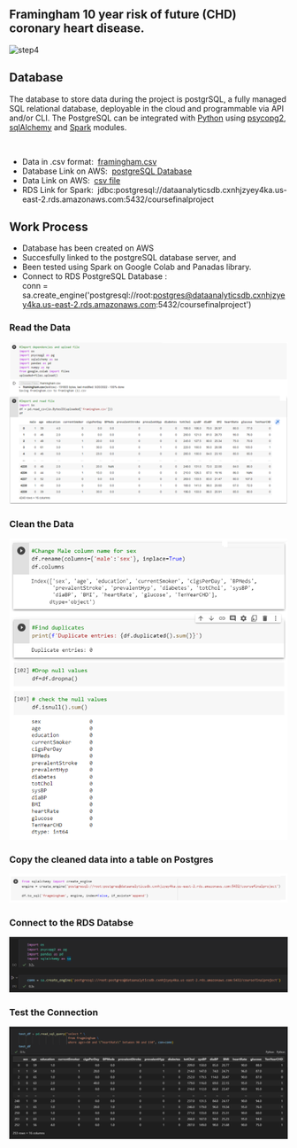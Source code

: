 ## Framingham 10 year risk of future (CHD) coronary heart disease.

![step4](https://drive.google.com/file/d/1asR8LwIonZUbuX5_Aasr9aCWRnFZqKJ4/view?usp=sharing)

## Database

The database to store data during the project is postgrSQL, a fully managed SQL relational database, deployable in the cloud and programmable via API and/or CLI. The PostgreSQL can be integrated with [Python](https://stackabuse.com/working-with-postgresql-in-python/) using [psycopg2](https://www.tutorialspoint.com/postgresql/postgresql_python.htm), [sqlAlchemy](https://docs.sqlalchemy.org/en/14/dialects/postgresql.html) and [Spark](https://spark.apache.org/docs/latest/) modules. <br/>

<br>

- Data in .csv format:&nbsp; [framingham.csv](framingham.csv)
- Database Link on AWS:&nbsp; [postgreSQL Database](dataanalyticsdb.cxnhjzyey4ka.us-east-2.rds.amazonaws.com) 
- Data Link on AWS:&nbsp; [csv file](https://classprojectdata.s3.amazonaws.com/framingham.csv)
- RDS Link for Spark:&nbsp;  jdbc:postgresql://dataanalyticsdb.cxnhjzyey4ka.us-east-2.rds.amazonaws.com:5432/coursefinalproject


## Work Process

- Database has been created on AWS
- Succesfully linked to the postgreSQL database server, and 
- Been tested using Spark on Google Colab and Panadas library.
- Connect to RDS PostgreSQL Database : <br/> conn = sa.create_engine('postgresql://root:postgres@dataanalyticsdb.cxnhjzyey4ka.us-east-2.rds.amazonaws.com:5432/coursefinalproject')

### Read the Data

![readData.png](Images/readData.png)

### Clean the Data

![cleanData.png](Images/cleanData.png)


### Copy the cleaned data into a table on Postgres

![copytoPostgres.png](Images/copytoPostgres.png)


### Connect to the RDS Databse

![rdsConnect.png](Images/rdsConnect.png)

### Test the Connection

![testConnection.png](Images/testConnection.png)


